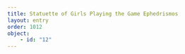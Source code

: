 ```yaml
---
title: Statuette of Girls Playing the Game Ephedrismos
layout: entry
order: 1012
object:
    - id: "12"
---
```

